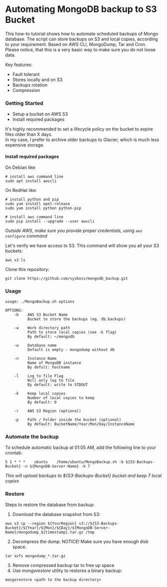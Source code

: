 # Automating MongoDB backup to S3 Bucket
This how-to tutorial shows how to automate scheduled backups of Mongo database. The script can store backups on S3 and local copies, according to your requirement. Based on AWS CLI, MongoDump, Tar and Cron.  
Please notice, that this is a very basic way to make sure you do not loose data.  

Key features:
* Fault tolerant
* Stores locally and on S3
* Backups rotation
* Compression

### Getting Started
* Setup a bucket on AWS S3
* Install required packages

It's highly recommended to set a lifecycle policy on the bucket to expire files older than X days.  
In my case, I prefer to archive older backups to Glacier, which is much less expensive storage.  

#### Install required packages
On Debian like:
```
# install aws command line
sudo apt install awscli
```

On RedHat like:
```
# install python and pip
sudo yum install epel-release
sudo yum install python python-pip

# install aws command line
sudo pip install --upgrade --user awscli
```

*Outside AWS, make sure you provide proper credentials, using `aws configure` command*

Let's verify we have access to S3. This command will show you all your S3 buckets:
```
aws s3 ls
```

Clone this repository:
```
git clone https://github.com/sysboss/mongodb_backup.git
```

### Usage
```
usage: ./MongoBackup.sh options

OPTIONS:
    -b    AWS S3 Bucket Name
          Bucket to store the backups (eg. db.backups)

    -w    Work directory path
          Path to store local copies (see -k flag)
          By default: ~/mongodb

    -w    Database name
          Default is empty - mongodump without db

    -n    Instance Name
          Name of MongoDB instance
          By defult: hostname

    -l    Log to file Flag
          Will only log to file
          By default: write to STDOUT

    -k    Keep local copies
          Number of local copies to keep
          By default: 0

    -r    AWS S3 Region (optional)

    -p    Path / Folder inside the bucket (optional)
          By default: BucketName/Year/Mon/Day/InstanceName
```

### Automate the backup
To schedule automatic backup at 01:05 AM, add the following line to your crontab:
```
5 1 * * *    ubuntu    /home/ubuntu/MongoBackup.sh -b ${S3-Backups-Bucket} -n ${MongoDB-Server-Name} -k 7

```
*This will upload backups to ${S3-Backups-Bucket} bucket and keep 7 local copies*

### Restore
Steps to restore the database from backup:
1. Download the database snapshot from S3:
```
aws s3 cp --region ${YourRegion} s3://${S3-Backups-Bucket}/${Year}/${Mon}/${Day}/${MongoDB-Server-Name}/mongodump_${timestamp}.tar.gz /tmp
```
2. Decompress the dump:
NOTICE! Make sure you have enough disk space.
```
tar xvfs mongodump_*.tar.gz
```

3. Remove compressed backup tar to free up space
4. Use *mongorestore* utility to restores a binary backup:
```
mongorestore <path to the backup directory>
```

